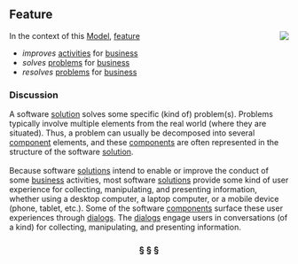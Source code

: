 ## Feature

<img src="https://github.com/nikboyd/sample-domain/raw/master/images/feature.svg" align="right"/>

In the context of this [Model](model.md), [feature](https://github.com/nikboyd/sample-domain/blob/master/feature.md)

* <i>improves</i> [activities](https://github.com/nikboyd/sample-domain/blob/master/activity.md) for [business](https://github.com/nikboyd/sample-domain/blob/master/business.md)
* <i>solves</i> [problems](https://github.com/nikboyd/sample-domain/blob/master/problem.md) for [business](https://github.com/nikboyd/sample-domain/blob/master/business.md)
* <i>resolves</i> [problems](https://github.com/nikboyd/sample-domain/blob/master/problem.md) for [business](https://github.com/nikboyd/sample-domain/blob/master/business.md)

### Discussion

A software [solution](https://github.com/nikboyd/sample-domain/blob/master/solution.md) solves some specific (kind of) problem(s).
Problems typically involve multiple elements from the real world (where they are situated).
Thus, a problem can usually be decomposed into several [component](https://github.com/nikboyd/sample-domain/blob/master/component.md) elements,
and these [components](https://github.com/nikboyd/sample-domain/blob/master/component.md) are often represented in the structure of the software [solution](https://github.com/nikboyd/sample-domain/blob/master/solution.md).<br/><br/>Because software [solutions](https://github.com/nikboyd/sample-domain/blob/master/solution.md) intend to enable or improve the conduct of some [business](https://github.com/nikboyd/sample-domain/blob/master/business.md) activities,
most software [solutions](https://github.com/nikboyd/sample-domain/blob/master/solution.md) provide some kind of user experience for collecting, manipulating, and
presenting information, whether using a desktop computer, a laptop computer, or a mobile device
(phone, tablet, etc.). Some of the software [components](https://github.com/nikboyd/sample-domain/blob/master/component.md) surface these user experiences through [dialogs](https://github.com/nikboyd/sample-domain/blob/master/dialog.md).
The [dialogs](https://github.com/nikboyd/sample-domain/blob/master/dialog.md) engage users in conversations (of a kind) for collecting, manipulating, and presenting information.


<h3 align="center"><b>&sect; &sect; &sect;</b></h3>
